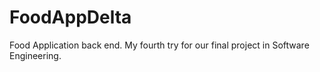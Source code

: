 # FoodAppDelta
Food Application back end.  My fourth try for our final project in Software Engineering.
